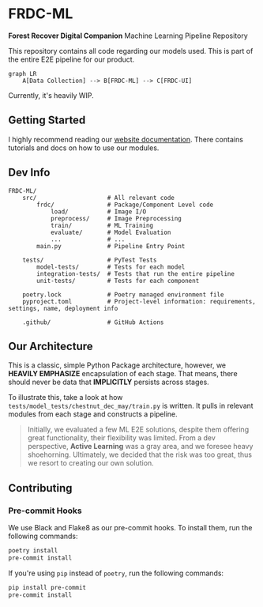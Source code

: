 # FRDC-ML

**Forest Recover Digital Companion** Machine Learning Pipeline Repository

This repository contains all code regarding our models used.
This is part of the entire E2E pipeline for our product.

```mermaid
graph LR
    A[Data Collection] --> B[FRDC-ML] --> C[FRDC-UI]
```

Currently, it's heavily WIP.

## Getting Started

I highly recommend reading our [website documentation](
https://fr-dc.github.io/FRDC-ML/getting-started.html
). There contains tutorials and docs on how to use our modules.


## Dev Info

```
FRDC-ML/
    src/                    # All relevant code
        frdc/               # Package/Component Level code
            load/           # Image I/O
            preprocess/     # Image Preprocessing
            train/          # ML Training
            evaluate/       # Model Evaluation
            ...             # ...
        main.py             # Pipeline Entry Point

    tests/                  # PyTest Tests
        model-tests/        # Tests for each model
        integration-tests/  # Tests that run the entire pipeline
        unit-tests/         # Tests for each component

    poetry.lock             # Poetry managed environment file
    pyproject.toml          # Project-level information: requirements, settings, name, deployment info

    .github/                # GitHub Actions
```

## Our Architecture

This is a classic, simple Python Package architecture, however, we 
**HEAVILY EMPHASIZE** encapsulation of each stage.
That means, there should never be data that **IMPLICITLY** persists across
stages.

To illustrate this, take a look at how 
`tests/model_tests/chestnut_dec_may/train.py` is written. It pulls in relevant
modules from each stage and constructs a pipeline.


> Initially, we evaluated a few ML E2E solutions, despite them offering great
> functionality, their flexibility was
> limited. From a dev perspective, **Active Learning** was a gray area, and we
> foresee heavy shoehorning.
> Ultimately, we decided that the risk was too great, thus we resort to
> creating our own solution.

## Contributing

### Pre-commit Hooks

We use Black and Flake8 as our pre-commit hooks. To install them, run the
following commands:

```bash
poetry install
pre-commit install
```

If you're using `pip` instead of `poetry`, run the following commands:

```bash
pip install pre-commit
pre-commit install
```
